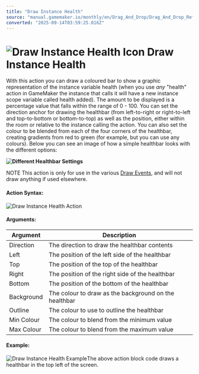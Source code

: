 ```yaml
---
title: "Draw Instance Health"
source: "manual.gamemaker.io/monthly/en/Drag_And_Drop/Drag_And_Drop_Reference/Drawing/Draw_Instance_Health.htm"
converted: "2025-09-14T03:59:25.016Z"
---
```


# ![Draw Instance Health Icon](../../../assets/Images/Scripting_Reference/Drag_And_Drop/Reference/Drawing/i_Drawing_Draw_Instance_Health.png) Draw Instance Health

With this action you can draw a coloured bar to show a graphic representation of the instance variable health (when you use _any_ "health" action in GameMaker the instance that calls it will have a new instance scope variable called health added). The amount to be displayed is a percentage value that falls within the range of 0 - 100. You can set the direction anchor for drawing the healthbar (from left-to-right or right-to-left and top-to-bottom or bottom-to-top) as well as the position, either within the room or relative to the instance calling the action. You can also set the colour to be blended from each of the four corners of the healthbar, creating gradients from red to green (for example, but you can use any colours). Below you can see an image of how a simple healthbar looks with the different options:

**![Different Healthbar Settings](../../../assets/Images/Scripting_Reference/Drag_And_Drop/Reference/Drawing/Healthbars_Example.png)**

NOTE This action is only for use in the various [Draw Events](../../../The_Asset_Editors/Object_Properties/Draw_Events.md), and will not draw anything if used elsewhere.

#### Action Syntax:

![Draw Instance Health Action](../../../assets/Images/Scripting_Reference/Drag_And_Drop/Reference/Drawing/a_Drawing_Draw_Instance_Health.png)

#### Arguments:

| Argument | Description |
| --- | --- |
| Direction | The direction to draw the healthbar contents |
| Left | The position of the left side of the healthbar |
| Top | The position of the top of the healthbar |
| Right | The position of the right side of the healthbar |
| Bottom | The position of the bottom of the healthbar |
| Background | The colour to draw as the background on the healthbar |
| Outline | The colour to use to outline the healthbar |
| Min Colour | The colour to blend from the minimum value |
| Max Colour | The colour to blend from the maximum value |

#### Example:

![Draw Instance Health Example](../../../assets/Images/Scripting_Reference/Drag_And_Drop/Reference/Drawing/e_Drawing_Draw_Instance_Health.png)The above action block code draws a healthbar in the top left of the screen.
